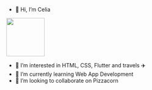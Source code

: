 - 👋 Hi, I’m Celia
<img src="https://media.giphy.com/media/7zSBoGW2VoCEzWVjyA/giphy.gif"  width=100>

- 👀 I’m interested in HTML, CSS, Flutter and travels ✈️
- 🌱 I’m currently learning Web App Development
- 💞️ I’m looking to collaborate on Pizzacorn



<!---
CeliaBlanco1/CeliaBlanco1 is a ✨ special ✨ repository because its `README.md` (this file) appears on your GitHub profile.
You can click the Preview link to take a look at your changes.
--->
